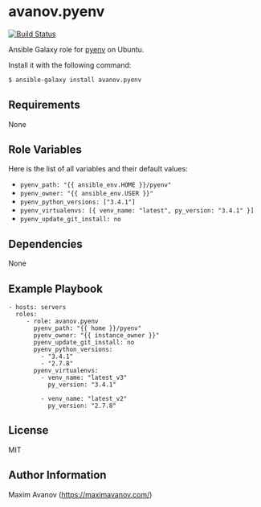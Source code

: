 avanov.pyenv
============

[![Build Status](https://travis-ci.org/avanov/ansible-galaxy-pyenv.svg)](https://travis-ci.org/avanov/ansible-galaxy-pyenv)


Ansible Galaxy role for [pyenv](https://github.com/yyuu/pyenv) on Ubuntu.

Install it with the following command:

```bash
$ ansible-galaxy install avanov.pyenv
```

Requirements
------------

None

Role Variables
--------------

Here is the list of all variables and their default values:

* ``pyenv_path: "{{ ansible_env.HOME }}/pyenv"``
* ``pyenv_owner: "{{ ansible_env.USER }}"``
* ``pyenv_python_versions: ["3.4.1"]``
* ``pyenv_virtualenvs: [{ venv_name: "latest", py_version: "3.4.1" }]``
* ``pyenv_update_git_install: no``


Dependencies
------------

None

Example Playbook
-------------------------

    - hosts: servers
      roles:
         - role: avanov.pyenv
           pyenv_path: "{{ home }}/pyenv"
           pyenv_owner: "{{ instance_owner }}"
           pyenv_update_git_install: no
           pyenv_python_versions:
             - "3.4.1"
             - "2.7.8"
           pyenv_virtualenvs:
             - venv_name: "latest_v3"
               py_version: "3.4.1"
               
             - venv_name: "latest_v2"
               py_version: "2.7.8"

License
-------

MIT

Author Information
------------------

Maxim Avanov (https://maximavanov.com/)

